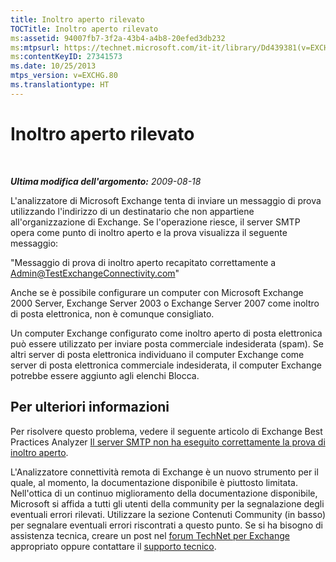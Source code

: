 ```yaml
---
title: Inoltro aperto rilevato
TOCTitle: Inoltro aperto rilevato
ms:assetid: 94007fb7-3f2a-43b4-a4b8-20efed3db232
ms:mtpsurl: https://technet.microsoft.com/it-it/library/Dd439381(v=EXCHG.80)
ms:contentKeyID: 27341573
ms.date: 10/25/2013
mtps_version: v=EXCHG.80
ms.translationtype: HT
---
```


# Inoltro aperto rilevato

 

***Ultima modifica dell'argomento:** 2009-08-18*

L'analizzatore di Microsoft Exchange tenta di inviare un messaggio di prova utilizzando l'indirizzo di un destinatario che non appartiene all'organizzazione di Exchange. Se l'operazione riesce, il server SMTP opera come punto di inoltro aperto e la prova visualizza il seguente messaggio:

"Messaggio di prova di inoltro aperto recapitato correttamente a Admin@TestExchangeConnectivity.com"

Anche se è possibile configurare un computer con Microsoft Exchange 2000 Server, Exchange Server 2003 o Exchange Server 2007 come inoltro di posta elettronica, non è comunque consigliato.

Un computer Exchange configurato come inoltro aperto di posta elettronica può essere utilizzato per inviare posta commerciale indesiderata (spam). Se altri server di posta elettronica individuano il computer Exchange come server di posta elettronica commerciale indesiderata, il computer Exchange potrebbe essere aggiunto agli elenchi Blocca.

## Per ulteriori informazioni

Per risolvere questo problema, vedere il seguente articolo di Exchange Best Practices Analyzer [Il server SMTP non ha eseguito correttamente la prova di inoltro aperto](http://go.microsoft.com/fwlink/?linkid=161823).

L'Analizzatore connettività remota di Exchange è un nuovo strumento per il quale, al momento, la documentazione disponibile è piuttosto limitata. Nell'ottica di un continuo miglioramento della documentazione disponibile, Microsoft si affida a tutti gli utenti della community per la segnalazione degli eventuali errori rilevati. Utilizzare la sezione Contenuti Community (in basso) per segnalare eventuali errori riscontrati a questo punto. Se si ha bisogno di assistenza tecnica, creare un post nel [forum TechNet per Exchange](http://go.microsoft.com/fwlink/?linkid=73420) appropriato oppure contattare il [supporto tecnico](http://go.microsoft.com/fwlink/?linkid=8158).

